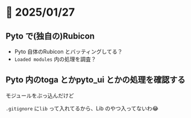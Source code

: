 # 📝 2025/01/27

## Pyto で(独自の)Rubicon

- Pyto 自体のRubicon とバッティングしてる？
- `Loaded modules` 内の処理を調査？

## Pyto 内のtoga とかpyto_ui とかの処理を確認する


モジュールをぶっ込んだけど

`.gitignore` に`lib` って入れてるから、Lib のやつ入ってないわ😂

